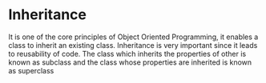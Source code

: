 # Inheritance
It is one of the core principles of Object Oriented Programming, it enables a class to inherit an existing class. Inheritance is very 
important since it leads to reusability of code.
The class which inherits the properties of other is known as subclass and the class whose properties are inherited is known as superclass
